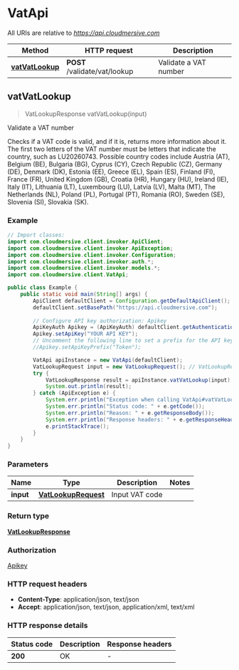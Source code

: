 # VatApi

All URIs are relative to *https://api.cloudmersive.com*

Method | HTTP request | Description
------------- | ------------- | -------------
[**vatVatLookup**](VatApi.md#vatVatLookup) | **POST** /validate/vat/lookup | Validate a VAT number



## vatVatLookup

> VatLookupResponse vatVatLookup(input)

Validate a VAT number

Checks if a VAT code is valid, and if it is, returns more information about it.  The first two letters of the VAT number must be letters that indicate the country, such as LU20260743.  Possible country codes include Austria (AT), Belgium (BE), Bulgaria (BG), Cyprus (CY), Czech Republic (CZ), Germany (DE), Denmark (DK), Estonia (EE), Greece (EL), Spain (ES), Finland (FI), France (FR), United Kingdom (GB), Croatia (HR), Hungary (HU), Ireland (IE), Italy (IT), Lithuania (LT), Luxembourg (LU), Latvia (LV), Malta (MT), The Netherlands (NL), Poland (PL), Portugal (PT), Romania (RO), Sweden (SE), Slovenia (SI), Slovakia (SK).

### Example

```java
// Import classes:
import com.cloudmersive.client.invoker.ApiClient;
import com.cloudmersive.client.invoker.ApiException;
import com.cloudmersive.client.invoker.Configuration;
import com.cloudmersive.client.invoker.auth.*;
import com.cloudmersive.client.invoker.models.*;
import com.cloudmersive.client.VatApi;

public class Example {
    public static void main(String[] args) {
        ApiClient defaultClient = Configuration.getDefaultApiClient();
        defaultClient.setBasePath("https://api.cloudmersive.com");
        
        // Configure API key authorization: Apikey
        ApiKeyAuth Apikey = (ApiKeyAuth) defaultClient.getAuthentication("Apikey");
        Apikey.setApiKey("YOUR API KEY");
        // Uncomment the following line to set a prefix for the API key, e.g. "Token" (defaults to null)
        //Apikey.setApiKeyPrefix("Token");

        VatApi apiInstance = new VatApi(defaultClient);
        VatLookupRequest input = new VatLookupRequest(); // VatLookupRequest | Input VAT code
        try {
            VatLookupResponse result = apiInstance.vatVatLookup(input);
            System.out.println(result);
        } catch (ApiException e) {
            System.err.println("Exception when calling VatApi#vatVatLookup");
            System.err.println("Status code: " + e.getCode());
            System.err.println("Reason: " + e.getResponseBody());
            System.err.println("Response headers: " + e.getResponseHeaders());
            e.printStackTrace();
        }
    }
}
```

### Parameters


Name | Type | Description  | Notes
------------- | ------------- | ------------- | -------------
 **input** | [**VatLookupRequest**](VatLookupRequest.md)| Input VAT code |

### Return type

[**VatLookupResponse**](VatLookupResponse.md)

### Authorization

[Apikey](../README.md#Apikey)

### HTTP request headers

- **Content-Type**: application/json, text/json
- **Accept**: application/json, text/json, application/xml, text/xml

### HTTP response details
| Status code | Description | Response headers |
|-------------|-------------|------------------|
| **200** | OK |  -  |

